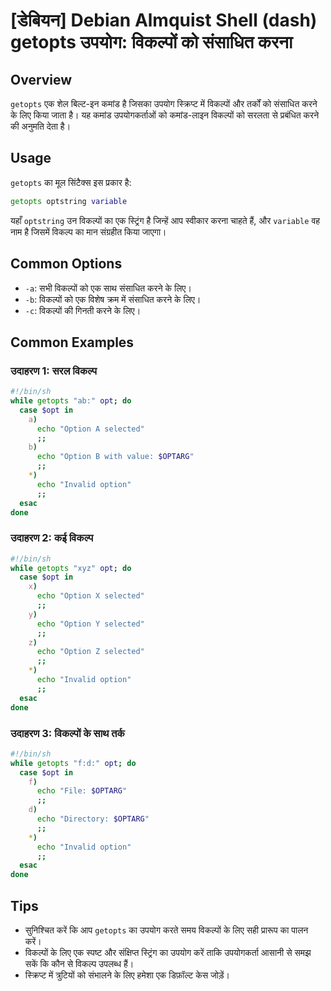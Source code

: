 # [डेबियन] Debian Almquist Shell (dash) getopts उपयोग: विकल्पों को संसाधित करना

## Overview
`getopts` एक शेल बिल्ट-इन कमांड है जिसका उपयोग स्क्रिप्ट में विकल्पों और तर्कों को संसाधित करने के लिए किया जाता है। यह कमांड उपयोगकर्ताओं को कमांड-लाइन विकल्पों को सरलता से प्रबंधित करने की अनुमति देता है।

## Usage
`getopts` का मूल सिंटैक्स इस प्रकार है:

```sh
getopts optstring variable
```

यहाँ `optstring` उन विकल्पों का एक स्ट्रिंग है जिन्हें आप स्वीकार करना चाहते हैं, और `variable` वह नाम है जिसमें विकल्प का मान संग्रहीत किया जाएगा।

## Common Options
- `-a`: सभी विकल्पों को एक साथ संसाधित करने के लिए।
- `-b`: विकल्पों को एक विशेष क्रम में संसाधित करने के लिए।
- `-c`: विकल्पों की गिनती करने के लिए।

## Common Examples

### उदाहरण 1: सरल विकल्प
```sh
#!/bin/sh
while getopts "ab:" opt; do
  case $opt in
    a)
      echo "Option A selected"
      ;;
    b)
      echo "Option B with value: $OPTARG"
      ;;
    *)
      echo "Invalid option"
      ;;
  esac
done
```

### उदाहरण 2: कई विकल्प
```sh
#!/bin/sh
while getopts "xyz" opt; do
  case $opt in
    x)
      echo "Option X selected"
      ;;
    y)
      echo "Option Y selected"
      ;;
    z)
      echo "Option Z selected"
      ;;
    *)
      echo "Invalid option"
      ;;
  esac
done
```

### उदाहरण 3: विकल्पों के साथ तर्क
```sh
#!/bin/sh
while getopts "f:d:" opt; do
  case $opt in
    f)
      echo "File: $OPTARG"
      ;;
    d)
      echo "Directory: $OPTARG"
      ;;
    *)
      echo "Invalid option"
      ;;
  esac
done
```

## Tips
- सुनिश्चित करें कि आप `getopts` का उपयोग करते समय विकल्पों के लिए सही प्रारूप का पालन करें।
- विकल्पों के लिए एक स्पष्ट और संक्षिप्त स्ट्रिंग का उपयोग करें ताकि उपयोगकर्ता आसानी से समझ सकें कि कौन से विकल्प उपलब्ध हैं।
- स्क्रिप्ट में त्रुटियों को संभालने के लिए हमेशा एक डिफ़ॉल्ट केस जोड़ें।